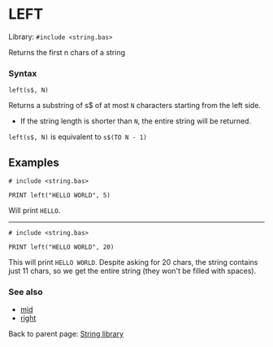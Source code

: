 # LEFT

Library: `#include <string.bas>`

Returns the first n chars of a string


### Syntax
`left(s$, N)`

Returns a substring of s$ of at most `N` characters starting from the left side.

 * If the string length is shorter than `N`, the entire string will be returned.

`left(s$, N)` is equivalent to `s$(TO N - 1)`

## Examples

```basic
# include <string.bas>

PRINT left("HELLO WORLD", 5)
```
Will print `HELLO`.

---

```basic
# include <string.bas>

PRINT left("HELLO WORLD", 20)
```
This will print `HELLO WORLD`. Despite asking for 20 chars, the string contains
just 11 chars, so we get the entire string (they won't be filled with spaces).


### See also

 * [mid](mid.md)
 * [right](right.md)


Back to parent page: [String library](../string.bas.md)
